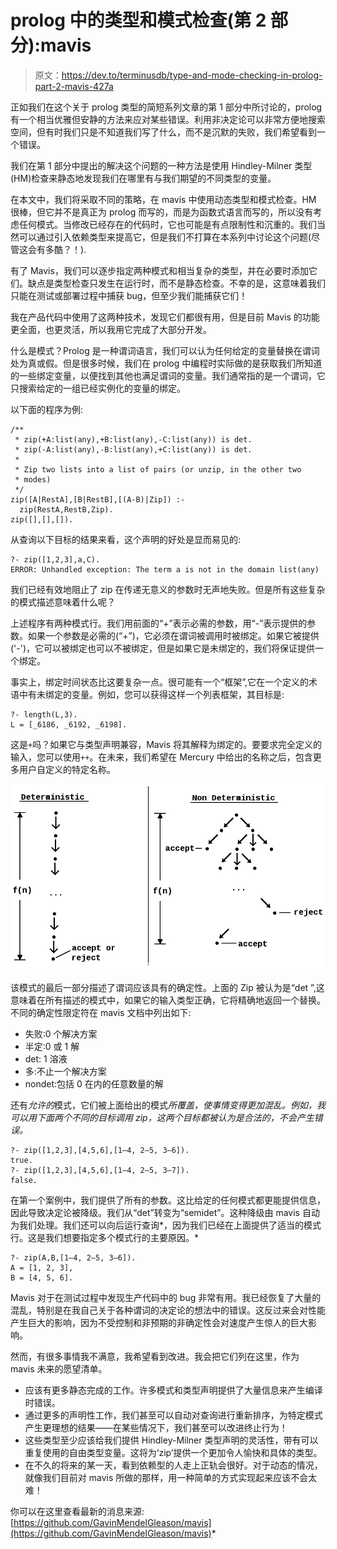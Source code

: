# prolog 中的类型和模式检查(第 2 部分):mavis

> 原文：<https://dev.to/terminusdb/type-and-mode-checking-in-prolog-part-2-mavis-427a>

正如我们在这个关于 prolog 类型的简短系列文章的第 1 部分中所讨论的，prolog 有一个相当优雅但安静的方法来应对某些错误。利用非决定论可以非常方便地搜索空间，但有时我们只是不知道我们写了什么，而不是沉默的失败，我们希望看到一个错误。

我们在第 1 部分中提出的解决这个问题的一种方法是使用 Hindley-Milner 类型(HM)检查来静态地发现我们在哪里有与我们期望的不同类型的变量。

在本文中，我们将采取不同的策略，在 mavis 中使用动态类型和模式检查。HM 很棒，但它并不是真正为 prolog 而写的，而是为函数式语言而写的，所以没有考虑任何模式。当修改已经存在的代码时，它也可能是有点限制性和沉重的。我们当然可以通过引入依赖类型来提高它，但是我们不打算在本系列中讨论这个问题(尽管这会有多酷？！).

有了 Mavis，我们可以逐步指定两种模式和相当复杂的类型，并在必要时添加它们。缺点是类型检查只发生在运行时，而不是静态检查。不幸的是，这意味着我们只能在测试或部署过程中捕获 bug，但至少我们能捕获它们！

我在产品代码中使用了这两种技术，发现它们都很有用，但是目前 Mavis 的功能更全面，也更灵活，所以我用它完成了大部分开发。

什么是模式？Prolog 是一种谓词语言，我们可以认为任何给定的变量替换在谓词处为真或假。但是很多时候，我们在 prolog 中编程时实际做的是获取我们所知道的一些绑定变量，以便找到其他也满足谓词的变量。我们通常指的是一个谓词，它只搜索给定的一组已经实例化的变量的绑定。

以下面的程序为例:

```
/**
 * zip(+A:list(any),+B:list(any),-C:list(any)) is det.
 * zip(-A:list(any),-B:list(any),+C:list(any)) is det.
 *
 * Zip two lists into a list of pairs (or unzip, in the other two
 * modes)
 */
zip([A|RestA],[B|RestB],[(A-B)|Zip]) :-
  zip(RestA,RestB,Zip).
zip([],[],[]). 
```

从查询以下目标的结果来看，这个声明的好处是显而易见的:

```
?- zip([1,2,3],a,C).
ERROR: Unhandled exception: The term a is not in the domain list(any) 
```

我们已经有效地阻止了 zip 在传递无意义的参数时无声地失败。但是所有这些复杂的模式描述意味着什么呢？

上述程序有两种模式行。我们用前面的“+”表示必需的参数，用“-”表示提供的参数。如果一个参数是必需的(“+”)，它必须在谓词被调用时被绑定。如果它被提供('-')，它可以被绑定也可以不被绑定，但是如果它是未绑定的，我们将保证提供一个绑定。

事实上，绑定时间状态比这要复杂一点。很可能有一个“框架”,它在一个定义的术语中有未绑定的变量。例如，您可以获得这样一个列表框架，其目标是:

```
?- length(L,3).
L = [_6186, _6192, _6198]. 
```

这是`+`吗？如果它与类型声明兼容，Mavis 将其解释为绑定的。要要求完全定义的输入，您可以使用`++`。在未来，我们希望在 Mercury 中给出的名称之后，包含更多用户自定义的特定名称。

[![Mercury Diagram](img/501853f99850ad616d74af10ce5b4326.png)](https://res.cloudinary.com/practicaldev/image/fetch/s--KIRgkDgw--/c_limit%2Cf_auto%2Cfl_progressive%2Cq_auto%2Cw_880/http://blog.terminusdb.com/asseimg/inner-image-03.png)

该模式的最后一部分描述了谓词应该具有的确定性。上面的 Zip 被认为是“det ”,这意味着在所有描述的模式中，如果它的输入类型正确，它将精确地返回一个替换。不同的确定性限定符在 mavis 文档中列出如下:

*   失败:0 个解决方案
*   半定:0 或 1 解
*   det: 1 溶液
*   多:不止一个解决方案
*   nondet:包括 0 在内的任意数量的解

还有*允许的*模式，它们被上面给出的模式*所覆盖，使事情变得更加混乱。例如，我可以用下面两个不同的目标调用 zip，这两个目标都被认为是合法的，不会产生错误。* 

```
?- zip([1,2,3],[4,5,6],[1–4, 2–5, 3–6]).
true.
?- zip([1,2,3],[4,5,6],[1–4, 2–5, 3–7]).
false. 
```

在第一个案例中，我们提供了所有的参数。这比给定的任何模式都更能提供信息，因此导致决定论被降级。我们从“det”转变为“semidet”。这种降级由 mavis 自动为我们处理。我们还可以向后运行查询*，因为我们已经在上面提供了适当的模式行。这是我们想要指定多个模式行的主要原因。* 

```
?- zip(A,B,[1–4, 2–5, 3–6]).
A = [1, 2, 3],
B = [4, 5, 6]. 
```

Mavis 对于在测试过程中发现生产代码中的 bug 非常有用。我已经恢复了大量的混乱，特别是在我自己关于各种谓词的决定论的想法中的错误。这反过来会对性能产生巨大的影响，因为不受控制和非预期的非确定性会对速度产生惊人的巨大影响。

然而，有很多事情我不满意，我希望看到改进。我会把它们列在这里，作为 mavis 未来的愿望清单。

*   应该有更多静态完成的工作。许多模式和类型声明提供了大量信息来产生编译时错误。
*   通过更多的声明性工作，我们甚至可以自动对查询进行重新排序，为特定模式产生更理想的结果——在某些情况下，我们甚至可以改进终止行为！
*   这些类型至少应该给我们提供 Hindley-Milner 类型声明的灵活性，带有可以重复使用的自由类型变量。这将为‘zip’提供一个更加令人愉快和具体的类型。
*   在不久的将来的某一天，看到依赖型的人走上正轨会很好。对于动态的情况，就像我们目前对 mavis 所做的那样，用一种简单的方式实现起来应该不会太难！

你可以在这里查看最新的消息来源:[https://github.com/GavinMendelGleason/mavis](https://github.com/GavinMendelGleason/mavis)*